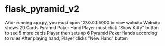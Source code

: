 # flask_pyramid_v2
After running app.py, you must open 127.0.0.1:5000 to view website
Website shows 20 Cards Pyramid Poker Hand
Player must click "Show Kitty" button to see 5 more cards
Player then sets up 6 Pyramid Poker Hands according to rules
After playing hand, Player clicks "New Hand" button
